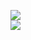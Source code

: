 [![](https://img.shields.io/badge/Made%20With-Github%20Spray-lightgrey.svg?style=for-the-badge&logo=github)](https://github.com/Annihil/github-spray#25615)  
[![](https://i.imgur.com/2DrTn0Z.gif)](https://github.com/Annihil/github-spray)